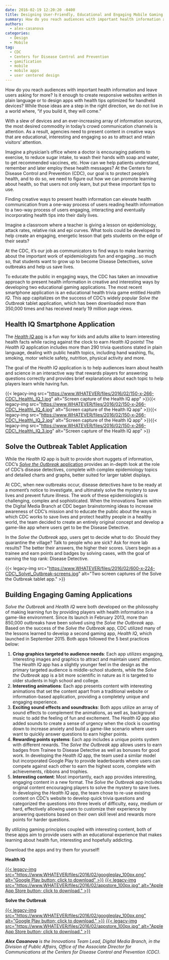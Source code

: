 ```yaml
---
date: 2016-02-19 12:20:20 -0400
title: Designing User-Friendly, Educational and Engaging Mobile Gaming Apps
summary: How do you reach audiences with important health information and leave users asking for more? Is it enough to create responsive websites written in plain language or to design apps with health tips optimized for handheld devices? While those ideas are a step in the right direction, we do not live in a world where,
authors:
  - alex-casanova
categories:
  - Design
  - Mobile
tag:
  - CDC
  - Centers for Disease Control and Prevention
  - gamification
  - mobile
  - mobile apps
  - user centered design
---
```


How do you reach audiences with important health information and leave users asking for more? Is it enough to create responsive websites written in plain language or to design apps with health tips optimized for handheld devices? While those ideas are a step in the right direction, we do not live in a world where, “if you build it, they will come.”

With a slew of devices and an ever-increasing array of information sources, the most desired commodity in today’s crowd communication channels is attention. As a result, agencies need to present content in creative ways that are educational, interesting and engaging so as to attract and retain visitors’ attention.

Imagine a physician’s office where a doctor is encouraging patients to exercise, to reduce sugar intake, to wash their hands with soap and water, to get recommended vaccines, etc. How can we help patients understand, remember and later employ these health messages? At the Centers for Disease Control and Prevention (CDC), our goal is to protect people’s health, and to do so, we need to figure out how we can promote learning about health, so that users not only learn, but put these important tips to use.

Finding creative ways to present health information can elevate health communication from a one-way process of users reading health information to a two-way process of users engaging, interacting and eventually incorporating health tips into their daily lives.

Imagine a classroom where a teacher is giving a lesson on epidemiology, attack rates, relative risk and epi curves. What tools could be developed to help create an engaging, energetic lesson that gets students on the edge of their seats?

At the CDC, it’s our job as communicators to find ways to make learning about the important work of epidemiologists fun and engaging…so much so, that students want to grow up to become Disease Detectives, solve outbreaks and help us save lives.

To educate the public in engaging ways, the CDC has taken an innovative approach to present health information in creative and interesting ways by developing two educational gaming applications. The most recent smartphone application is an educational health trivia game entitled _Health IQ_. This app capitalizes on the success of CDC’s widely popular _Solve the Outbreak_ tablet application, which has been downloaded more than 350,000 times and has received nearly 19 million page views.

## Health IQ Smartphone Application

The [_Health IQ_ app](http://www.cdc.gov/mobile/applications/healthiq/) is a fun way for kids and adults alike to learn interesting health facts while racing against the clock to earn _Health IQ_ points! The _Health IQ_ application includes more than 290 trivia questions stated in plain language, dealing with public health topics, including hand washing, flu, smoking, motor vehicle safety, nutrition, physical activity and more.

The goal of the _Health IQ_ application is to help audiences learn about health and science in an interactive way that rewards players for answering questions correctly and provides brief explanations about each topic to help players learn while having fun.

{{< legacy-img src="https://www.WHATEVER/files/2016/02/150-x-266-CDC\_Health\_IQ_1.jpg" alt="Screen capture of the Health IQ app" >}}{{< legacy-img src="https://www.WHATEVER/files/2016/02/150-x-266-CDC\_Health\_IQ_4.jpg" alt="Screen capture of the Health IQ app" >}}{{< legacy-img src="https://www.WHATEVER/files/2016/02/150-x-266-CDC\_Health\_IQ_2.jpg" alt="Screen capture of the Health IQ app" >}}{{< legacy-img src="https://www.WHATEVER/files/2016/02/150-x-266-CDC\_Health\_IQ_3.jpg" alt="Screen capture of the Health IQ app" >}}

## Solve the Outbreak Tablet Application

While the _Health IQ_ app is built to provide short nuggets of information, CDC’s [_Solve the Outbreak_ application](http://www.cdc.gov/mobile/applications/sto/index.html) provides an in-depth look at the role of CDC’s disease detectives, complete with complex epidemiology topics and detailed charts and graphs, better suited for larger tablet displays.

At CDC, when new outbreaks occur, disease detectives have to be ready at a moment’s notice to investigate, and ultimately solve the mystery to save lives and prevent future illness. The work of these epidemiologists is challenging, complex and sophisticated. When the Innovations Team within the Digital Media Branch at CDC began brainstorming ideas to increase awareness of CDC’s mission and to educate the public about the ways in which CDC works to save lives and protect healthy people in a healthy world, the team decided to create an entirely original concept and develop a game-like app where users get to be the Disease Detective.

In the _Solve the Outbreak_ app, users get to decide what to do: Should they quarantine the village? Talk to people who are sick? Ask for more lab results? The better their answers, the higher their scores. Users begin as a trainee and earn points and badges by solving cases, with the goal of earning the top rank: Disease Detective.

{{< legacy-img src="https://www.WHATEVER/files/2016/02/600-x-224-CDC\_Solve\_Outbreak-screens.jpg" alt="Two screen captures of the Solve the Outbreak tablet app." >}}

## Building Engaging Gaming Applications

_Solve the Outbreak_ and _Health IQ_ were both developed on the philosophy of making learning fun by providing players with health information in a game-like environment. Since its launch in February 2013, more than 850,000 outbreaks have been solved using the _Solve the Outbreak_ app. Based on the success of the _Solve the Outbreak_ app, CDC utilized many of the lessons learned to develop a second gaming app, _Health IQ_, which launched in September 2015. Both apps followed the 5 best practices below:

  1. **Crisp graphics targeted to audience needs**: Each app utilizes engaging, interesting images and graphics to attract and maintain users’ attention. The _Health IQ_ app has a slightly younger feel in the design as the primary targeted audience is middle-school students, while the _Solve the Outbreak_ app is a bit more scientific in nature as it is targeted to older students in high school and college.
  2. **Interesting animations**: Each app presents content with interesting animations that set the content apart from a traditional website or information-based application, providing a completely unique and engaging experience.
  3. **Exciting sound effects and soundtracks**: Both apps utilize an array of sound effects to complement the animations, as well as, background music to add the feeling of fun and excitement. The _Health IQ_ app also added sounds to create a sense of urgency when the clock is counting down to increase anxiety and build a game-like scenario where users want to quickly answer questions to earn higher points.
  4. **Rewarding points systems**: Each app includes a unique points system with different rewards. The _Solve the Outbreak_ app allows users to earn badges from Trainee to Disease Detective as well as bonuses for good work. In developing the _Health IQ_ app, the team used a similar model but incorporated Google Play to provide leaderboards where users can compete against each other to earn the highest score, complete with achievements, ribbons and trophies.
  5. **Interesting content**: Most importantly, each app provides interesting, engaging content in a new format. The _Solve the Outbreak_ app includes original content encouraging players to solve the mystery to save lives. In developing the _Health IQ_ app, the team chose to re-use existing content on CDC’s website to develop quick trivia questions and categorized the questions into three levels of difficulty, easy, medium or hard, effectively allowing users to customize their experience by answering questions based on their own skill level and rewards more points for harder questions.

By utilizing gaming principles coupled with interesting content, both of these apps aim to provide users with an educational experience that makes learning about health fun, interesting and hopefully addicting.

Download the apps and try them for yourself!

**Health IQ**

[{{< legacy-img src="https://www.WHATEVER/files/2016/02/googleplay_100px.png" alt="Google Play button; click to download" >}}](https://play.google.com/store/apps/details?id=gov.cdc.healthiq) [{{< legacy-img src="https://www.WHATEVER/files/2016/02/appstore_100px.jpg" alt="Apple App Store button; click to download." >}}](https://itunes.apple.com/us/app/cdc-health-iq/id885605342?mt=8)

**Solve the Outbreak**

[{{< legacy-img src="https://www.WHATEVER/files/2016/02/googleplay_100px.png" alt="Google Play button; click to download." >}}](https://play.google.com/store/apps/details?id=gov.cdc.sto) [{{< legacy-img src="https://www.WHATEVER/files/2016/02/appstore_100px.jpg" alt="Apple App Store button; click to download." >}}](https://itunes.apple.com/us/app/solve-the-outbreak/id592485067?mt=8)

_**Alex Casanova** is the Innovations Team Lead, Digital Media Branch, in the Division of Public Affairs, Office of the Associate Director for Communications at the Centers for Disease Control and Prevention (CDC)._